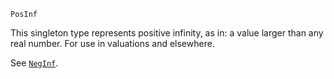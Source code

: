 ```
PosInf
```

This singleton type represents positive infinity, as in: a value larger than any real number. For use in valuations and elsewhere.

See [`NegInf`](@ref).
